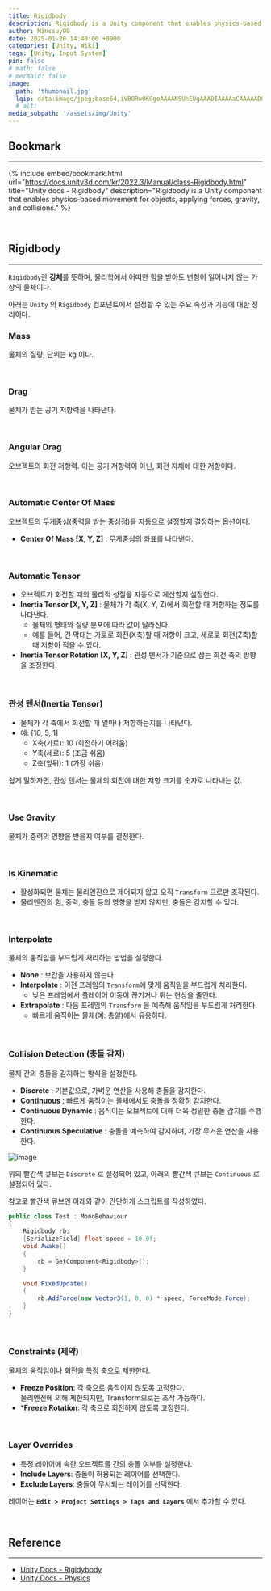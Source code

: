 ```yaml
---
title: Rigidbody
description: Rigidbody is a Unity component that enables physics-based movement for objects
author: Minssuy99
date: 2025-01-20 14:40:00 +0900
categories: [Unity, Wiki]
tags: [Unity, Input System]
pin: false
# math: false
# mermaid: false
image:
  path: 'thumbnail.jpg'
  lqip: data:image/jpeg;base64,iVBORw0KGgoAAAANSUhEUgAAADIAAAAaCAAAAADQq1A2AAAAAXNSR0IArs4c6QAAAARnQU1BAACxjwv8YQUAAAAJcEhZcwAACxMAAAsTAQCanBgAAADFSURBVDjLY2AYBUMB8JKqweq/0X99UjTwnf3/lOH9/0McxGtZ/f89kPz5fwaD+xmGQ/5AdmvITjm8Wub9//9/LhD3MAS+ZbiXcen/9OSK/0cOC+7WKLXAoWXRd4a1/xcy/O9nCH7CcDnrP8P/lqxrkjXd/xk6bHBo2bGSQeo/B8O+JQxq/wP+2wO1dBXcL2b4vxi3wzgazpr+17pWzM7A4LLMi6GSodrCUK+S878pHs+k/QeBGFTB+Er8gTbzf99och6iAADgXk8NioFvJgAAAABJRU5ErkJggg==
  # alt:
media_subpath: '/assets/img/Unity'
---
```

<!------------------------------------------------------------------------>
## Bookmark
---

{% include embed/bookmark.html
url="https://docs.unity3d.com/kr/2022.3/Manual/class-Rigidbody.html"
title="Unity docs - Rigidbody"
description="Rigidbody is a Unity component that enables physics-based movement for objects, applying forces, gravity, and collisions." %}

<br>
<!------------------------------------------------------------------------>

## Rigidbody
---

`Rigidbody`란 **강체**를 뜻하며, 물리학에서 어떠한 힘을 받아도 변형이 일어나지 않는 가상의 물체이다.

아래는 `Unity` 의 `Rigidbody` 컴포넌트에서 설정할 수 있는 주요 속성과 기능에 대한 정리이다.

### Mass

물체의 질량, 단위는 kg 이다.

<br>

### Drag

물체가 받는 공기 저항력을 나타낸다.

<br>

### Angular Drag

오브젝트의 회전 저항력. 이는 공기 저항력이 아닌, 회전 자체에 대한 저항이다.

<br>

### Automatic Center Of Mass

오브젝트의 무게중심(중력을 받는 중심점)을 자동으로 설정할지 결정하는 옵션이다.

- **Center Of Mass [X, Y, Z]** : 무게중심의 좌표를 나타낸다.

<br>

### Automatic Tensor

* 오브젝트가 회전할 때의 물리적 성질을 자동으로 계산할지 설정한다.
* **Inertia Tensor [X, Y, Z]** : 물체가 각 축(X, Y, Z)에서 회전할 때 저항하는 정도를 나타낸다.
    * 물체의 형태와 질량 분포에 따라 값이 달라진다.
    * 예를 들어, 긴 막대는 가로로 회전(X축)할 때 저항이 크고, 세로로 회전(Z축)할 때 저항이 적을 수 있다.
* **Inertia Tensor Rotation [X, Y, Z]** : 관성 텐서가 기준으로 삼는 회전 축의 방향을 조정한다.

<br>

### 관성 텐서(Inertia Tensor)

- 물체가 각 축에서 회전할 때 얼마나 저항하는지를 나타낸다.
- 예: [10, 5, 1]
    - X축(가로): 10 (회전하기 어려움)
    - Y축(세로): 5 (조금 쉬움)
    - Z축(앞뒤): 1 (가장 쉬움)

쉽게 말하자면, 관성 텐서는 물체의 회전에 대한 저항 크기를 숫자로 나타내는 값.

<br>

### Use Gravity

물체가 중력의 영향을 받을지 여부를 결정한다.

<br>

### Is Kinematic

- 활성화되면 물체는 물리엔진으로 제어되지 않고 오직 `Transform` 으로만 조작된다.
- 물리엔진의 힘, 중력, 충돌 등의 영향을 받지 않지만, 충돌은 감지할 수 있다.

<br>

### Interpolate

물체의 움직임을 부드럽게 처리하는 방법을 설정한다.

* **None** : 보간을 사용하지 않는다.
* **Interpolate** : 이전 프레임의 `Transform`에 맞게 움직임을 부드럽게 처리한다.
    * 낮은 프레임에서 플레이어 이동이 끊기거나 튀는 현상을 줄인다.
* **Extrapolate** : 다음 프레임의 `Transform` 을 예측해 움직임을 부드럽게 처리한다.
    * 빠르게 움직이는 물체(예: 총알)에서 유용하다.
    
<br>

### Collision Detection (충돌 감지)

물체 간의 충돌을 감지하는 방식을 설정한다.

* **Discrete** : 기본값으로, 가벼운 연산을 사용해 충돌을 감지한다.
* **Continuous** : 빠르게 움직이는 물체에서도 충돌을 정확히 감지한다.
* **Continuous Dynamic** : 움직이는 오브젝트에 대해 더욱 정밀한 충돌 감지를 수행한다.
* **Continuous Speculative** : 충돌을 예측하여 감지하며, 가장 무거운 연산을 사용한다.

![image](241230-test.gif)

위의 빨간색 큐브는 `Discrete` 로 설정되어 있고, 아래의 빨간색 큐브는 `Continuous` 로 설정되어 있다.

참고로 빨간색 큐브엔 아래와 같이 간단하게 스크립트를 작성하였다.

```csharp
public class Test : MonoBehaviour
{
    Rigidbody rb;
    [SerializeField] float speed = 10.0f;
    void Awake()
    {
        rb = GetComponent<Rigidbody>();
    }

    void FixedUpdate()
    {
        rb.AddForce(new Vector3(1, 0, 0) * speed, ForceMode.Force);
    }
}
```

<br>

### Constraints (제약)

물체의 움직임이나 회전을 특정 축으로 제한한다.
* **Freeze Position**: 각 축으로 움직이지 않도록 고정한다.<br>
물리엔진에 의해 제한되지만, Transform으로는 조작 가능하다.
* ***Freeze Rotation**: 각 축으로 회전하지 않도록 고정한다.

<br>

### Layer Overrides
* 특정 레이어에 속한 오브젝트들 간의 충돌 여부를 설정한다.
* **Include Layers**: 충돌이 허용되는 레이어를 선택한다.
* **Exclude Layers**: 충돌이 무시되는 레이어를 선택한다.

레이어는 **`Edit > Project Settings > Tags and Layers`** 에서 추가할 수 있다.

<br>

## Reference
---

* [Unity Docs - Rigidybody](https://docs.unity3d.com/kr/2022.3/Manual/class-Rigidbody.html)
* [Unity Docs - Physics](https://docs.unity3d.com/kr/current/Manual/class-PhysicsManager.html)